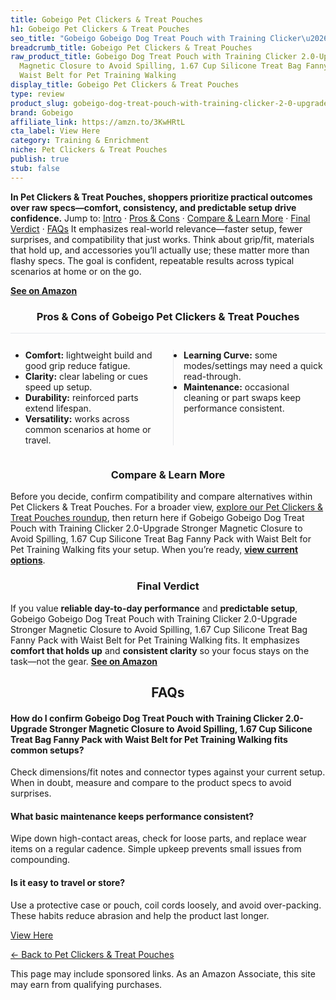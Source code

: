 ```yaml
---
title: Gobeigo Pet Clickers & Treat Pouches
h1: Gobeigo Pet Clickers & Treat Pouches
seo_title: "Gobeigo Gobeigo Dog Treat Pouch with Training Clicker\u2026"
breadcrumb_title: Gobeigo Pet Clickers & Treat Pouches
raw_product_title: Gobeigo Dog Treat Pouch with Training Clicker 2.0-Upgrade Stronger
  Magnetic Closure to Avoid Spilling, 1.67 Cup Silicone Treat Bag Fanny Pack with
  Waist Belt for Pet Training Walking
display_title: Gobeigo Pet Clickers & Treat Pouches
type: review
product_slug: gobeigo-dog-treat-pouch-with-training-clicker-2-0-upgrade-stronger-magn-1969f402
brand: Gobeigo
affiliate_link: https://amzn.to/3KwHRtL
cta_label: View Here
category: Training & Enrichment
niche: Pet Clickers & Treat Pouches
publish: true
stub: false
---
```


<div id="intro" class="full-width"><p><strong>In Pet Clickers & Treat Pouches, shoppers prioritize practical outcomes over raw specs&mdash;comfort, consistency, and predictable setup drive confidence.</strong> Jump to: <a href="#intro">Intro</a> · <a href="#pros-cons">Pros &amp; Cons</a> · <a href="#compare-more">Compare &amp; Learn More</a> · <a href="#verdict">Final Verdict</a> · <a href="#faqs">FAQs</a> It emphasizes real-world relevance&mdash;faster setup, fewer surprises, and compatibility that just works. Think about grip/fit, materials that hold up, and accessories you’ll actually use; these matter more than flashy specs. The goal is confident, repeatable results across typical scenarios at home or on the go.</p><p><a href="https://amzn.to/3KwHRtL" rel="nofollow sponsored noopener" target="_blank"><strong>See on Amazon</strong></a></p></div>
<h3 id="pros-cons" style="text-align:center;">Pros &amp; Cons of Gobeigo Pet Clickers & Treat Pouches</h3>
<div class="pc-grid" style="display:grid;grid-template-columns:1fr 1fr;gap:16px;border-top:1px solid #e5e7eb;padding-top:12px;">
  <ul>
    <li><strong>Comfort:</strong> lightweight build and good grip reduce fatigue.</li>
    <li><strong>Clarity:</strong> clear labeling or cues speed up setup.</li>
    <li><strong>Durability:</strong> reinforced parts extend lifespan.</li>
    <li><strong>Versatility:</strong> works across common scenarios at home or travel.</li>
  </ul>
  <ul style="border-left:1px solid #e5e7eb;padding-left:16px;">
    <li><strong>Learning Curve:</strong> some modes/settings may need a quick read-through.</li>
    <li><strong>Maintenance:</strong> occasional cleaning or part swaps keep performance consistent.</li>
  </ul>
</div>


<h3 id="compare-more" style="text-align:center;">Compare &amp; Learn More</h3>
<p>Before you decide, confirm compatibility and compare alternatives within Pet Clickers & Treat Pouches. For a broader view, <a href="#">explore our Pet Clickers & Treat Pouches roundup</a>, then return here if Gobeigo Gobeigo Dog Treat Pouch with Training Clicker 2.0-Upgrade Stronger Magnetic Closure to Avoid Spilling, 1.67 Cup Silicone Treat Bag Fanny Pack with Waist Belt for Pet Training Walking fits your setup. When you’re ready, <a href="https://amzn.to/3KwHRtL" rel="nofollow sponsored noopener" target="_blank"><strong>view current options</strong></a>.</p>

<h3 id="verdict" style="text-align:center;">Final Verdict</h3>
<p>If you value <strong>reliable day-to-day performance</strong> and <strong>predictable setup</strong>, Gobeigo Gobeigo Dog Treat Pouch with Training Clicker 2.0-Upgrade Stronger Magnetic Closure to Avoid Spilling, 1.67 Cup Silicone Treat Bag Fanny Pack with Waist Belt for Pet Training Walking fits. It emphasizes <strong>comfort that holds up</strong> and <strong>consistent clarity</strong> so your focus stays on the task&mdash;not the gear. <a href="https://amzn.to/3KwHRtL" rel="nofollow sponsored noopener" target="_blank"><strong>See on Amazon</strong></a></p>

<h2 id="faqs" style="text-align:center;">FAQs</h2>
<h4><strong>How do I confirm Gobeigo Dog Treat Pouch with Training Clicker 2.0-Upgrade Stronger Magnetic Closure to Avoid Spilling, 1.67 Cup Silicone Treat Bag Fanny Pack with Waist Belt for Pet Training Walking fits common setups?</strong></h4>
<p>Check dimensions/fit notes and connector types against your current setup. When in doubt, measure and compare to the product specs to avoid surprises.</p>
<h4><strong>What basic maintenance keeps performance consistent?</strong></h4>
<p>Wipe down high-contact areas, check for loose parts, and replace wear items on a regular cadence. Simple upkeep prevents small issues from compounding.</p>
<h4><strong>Is it easy to travel or store?</strong></h4>
<p>Use a protective case or pouch, coil cords loosely, and avoid over-packing. These habits reduce abrasion and help the product last longer.</p>

<p><a class="btn" href="https://amzn.to/3KwHRtL" target="_blank" rel="nofollow sponsored noopener">View Here</a></p>
<p><a href="/roundups/training-enrichment/pet-clickers-treat-pouches/">← Back to Pet Clickers & Treat Pouches</a></p>
<aside class="disclosure">This page may include sponsored links. As an Amazon Associate, this site may earn from qualifying purchases.</aside>
